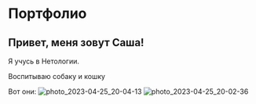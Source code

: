 # Портфолио 
## Привет, меня зовут Саша!

Я учусь в Нетологии.

Воспитываю собаку и кошку

Вот они:
![photo_2023-04-25_20-04-13](https://user-images.githubusercontent.com/110287454/234344719-0bb07660-5b81-4e24-8269-c7bd8306daa5.jpg)
![photo_2023-04-25_20-02-36](https://user-images.githubusercontent.com/110287454/234344816-cd2171a0-7937-4c03-a2f6-93a6ee5d95ce.jpg)
